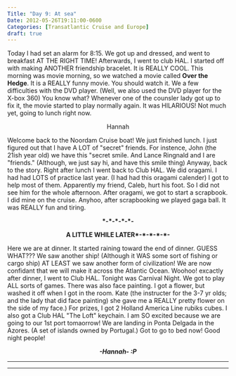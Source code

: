```yaml
---
Title: "Day 9: At sea"
Date: 2012-05-26T19:11:00-0600
Categories: [Transatlantic Cruise and Europe]
draft: true
---
```


Today I had set an alarm for 8:15. We got up and dressed, and went to
breakfast AT THE RIGHT TIME! Afterwards, I went to club HAL. I started
off with making ANOTHER friendship bracelet. It is REALLY COOL. This
morning was movie morning, so we watched a movie called **Over the
Hedge**. It is a REALLY funny movie. You should watch it. We a few
difficulties with the DVD player. (Well, we also used the DVD player for
the X-box 360) You know what? Whenever one of the counsler lady got up
to fix it, the movie started to play normally again. It was HILARIOUS!
Not much yet, going to lunch right now.

<div align="CENTER">

Hannah

</div>

Welcome back to the Noordam Cruise boat! We just finished lunch. I just
figured out that I have A LOT of "secret" friends. For instence, John
(the 21ish year old) we have this "secret smile. And Lance Ringnald and
I are "friends." (Although, we just say hi, and have this smile thing)
Anyway, back to the story. Right after lunch I went back to Club HAL. We
did oragami. I had had LOTS of practice last year. (I had had this
oragami calender) I got to help most of them. Apparently my friend,
Caleb, hurt his foot. So I did not see him for the whole afternoon.
After oragami, we got to start a scrapbook. I did mine on the cruise.
Anyhoo, after scrapbooking we played gaga ball. It was REALLY fun and
tiring.



<div align="CENTER">

**\*-\*-\*-\*-\*-**

</div>

<b>

<div align="CENTER">

</div>

<div align="CENTER">

A LITTLE WHILE LATER\*-\*-\*-\*-\*-

</div>

</b>  
Here we are at dinner. It started raining toward the end of dinner.
GUESS WHAT??? We saw another ship! (Although it WAS some sort of fishing
or cargo ship) AT LEAST we saw another form of civilization! We are now
confidant that we will make it across the Atlantic Ocean. Woohoo!
excactly after dinner, I went to Club HAL. Tonight was Carnival Night.
We got to play ALL sorts of games. There was also face painting. I got a
flower, but washed it off when I got in the room. Kate (the instructer
for the 3-7 yr olds; and the lady that did face painting) she gave me a
REALLY pretty flower on the side of my face.) For prizes, I got 2
Holland America Line rubiks cubes. I also got a Club HAL "The Loft"
keychain. I am SO excited because we are going to our 1st port
tomaorrow! We are landing in Ponta Delgada in the Azores. (A set of
islands owned by Portugal.) Got to go to bed now! Good night people!



<div align="CENTER">

***-Hannah- :P***

</div>

***  
***
